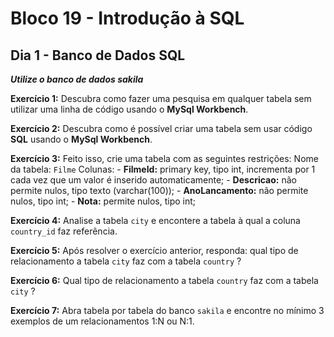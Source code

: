 # Bloco 19 - Introdução à SQL

## Dia 1 - Banco de Dados SQL

_**Utilize o banco de dados sakila**_

**Exercício 1:** Descubra como fazer uma pesquisa em qualquer tabela sem utilizar uma linha de código usando o **MySql Workbench**.

**Exercício 2:** Descubra como é possível criar uma tabela sem usar código **SQL** usando o **MySql Workbench**.

**Exercício 3:** Feito isso, crie uma tabela com as seguintes restrições:
  Nome da tabela: `Filme`
  Colunas:
    - **FilmeId:** primary key, tipo int, incrementa por 1 cada vez que um valor é inserido automaticamente;
    - **Descricao:** não permite nulos, tipo texto (varchar(100));
    - **AnoLancamento:** não permite nulos, tipo int;
    - **Nota:** permite nulos, tipo int;

**Exercício 4:** Analise a tabela `city` e encontere a tabela à qual a coluna `country_id` faz referência.

**Exercício 5:** Após resolver o exercício anterior, responda: qual tipo de relacionamento a tabela `city` faz com a tabela `country` ?

**Exercício 6:** Qual tipo de relacionamento a tabela `country` faz com a tabela `city` ?

**Exercício 7:** Abra tabela por tabela do banco `sakila` e encontre no mínimo 3 exemplos de um relacionamentos 1:N ou N:1.
